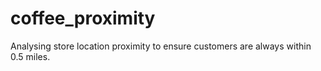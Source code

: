 # coffee_proximity
Analysing store location proximity to ensure customers are always within 0.5 miles.
